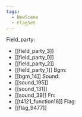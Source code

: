 ```yaml
---
tags:
  - NewScene
  - FlagSet
---
```

Field_party:
- [[field_party_3]]
- [[field_party_0]]
- [[field_party_2]]
- [[field_party_1]]
Bgm:
- [[bgm_14]]
Sound:
- [[sound_195]]
- [[sound_131]]
- [[sound_39]]
Fn:
- [[t4121_function16]]
Flag:
- [[flag_9477]]
